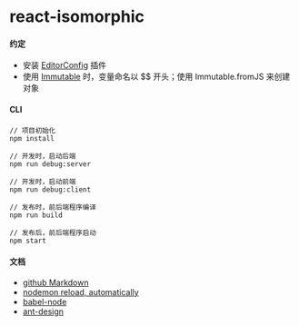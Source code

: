 # react-isomorphic

#### 约定
* 安装 [EditorConfig](http://editorconfig.org/#download) 插件
* 使用 [Immutable](https://www.processon.com/view/56fccdc3e4b0bf3d8fbd3047) 时，变量命名以 $$ 开头；使用 Immutable.fromJS 来创建对象

#### CLI
``` 
// 项目初始化
npm install

// 开发时，启动后端
npm run debug:server

// 开发时，启动前端
npm run debug:client

// 发布时，前后端程序编译
npm run build

// 发布后，前后端程序启动
npm start
```

#### 文档
* [github Markdown](https://guides.github.com/features/mastering-markdown/)
* [nodemon reload, automatically](http://nodemon.io/)
* [babel-node](https://babeljs.io/docs/usage/cli/)
* [ant-design](http://ant.design/)
